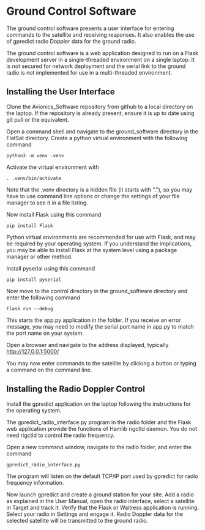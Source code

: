 # Ground Control Software

The ground control software presents a user interface for entering commands to the satellite and receiving responses. It also enables the use of gpredict radio Doppler data for the ground radio.

The ground control software is a web application designed to run on a Flask development server in a single-threaded environment on a single laptop. It is not secured for network deployment and the serial link to the ground radio is not implemented for use in a multi-threaded environment.

## Installing the User Interface

Clone the Avionics_Software repository from github to a local directory on the laptop. If the repository is already present, ensure it is up to date using git pull or the equivalent.

Open a command shell and navigate to the ground_software directory in the FlatSat directory. Create a python virtual environment with the following command

```python3 -m venv .venv```

Activate the virtual environment with 

```. .venv/bin/activate```

Note that the .venv directory is a hidden file (it starts with "."), so you may have to use command line options or change the settings of your file manager to see it in a file listing.

Now install Flask using this command

```pip install Flask```

Python virtual environments are recommended for use with Flask, and may be required by your operating system. If you understand the implications, you may be able to install Flask at the system level using a package manager or other method.

Install pyserial using this command

```pip install pyserial```

Now move to the control directory in the ground_software directory and enter the following command

```Flask run --debug```

This starts the app.py application in the folder. If you receive an error message, you may need to modify the serial port name in app.py to match the port name on your system.

Open a browser and navigate to the address displayed, typically http://127.0.0.1:5000/

You may now enter commands to the satellite by clicking a button or typing a command on the command line.

## Installing the Radio Doppler Control

Install the gpredict application on the laptop following the instructions for the operating system.

The gpredict_radio_interface.py program in the radio folder and the Flask web application provide the functions of Hamlib rigctld daemon. You do not need rigctld to control the radio frequency.

Open a new command window, navigate to the radio folder, and enter the command

```gpredict_radio_interface.py```

The program will listen on the default TCP/IP port used by gpredict for radio frequency information.

Now launch gpredict and create a ground station for your site. Add a radio as explained in the User Manual, open the radio interface, select a satellite in Target and track it. Verify that the Flask or Waitress application is running. Select your radio in Settings and engage it. Radio Doppler data for the selected satellite will be transmitted to the ground radio.
